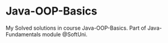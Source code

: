 # Java-OOP-Basics
My Solved solutions in course Java-OOP-Basics. Part of Java-Fundamentals module @SoftUni.
